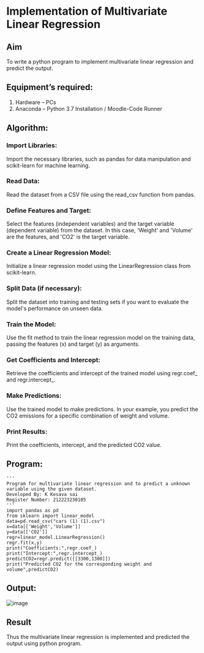 # Implementation of Multivariate Linear Regression
## Aim
To write a python program to implement multivariate linear regression and predict the output.
## Equipment’s required:
1.	Hardware – PCs
2.	Anaconda – Python 3.7 Installation / Moodle-Code Runner
## Algorithm:
### Import Libraries:

Import the necessary libraries, such as pandas for data manipulation and scikit-learn for machine learning.
### Read Data:

Read the dataset from a CSV file using the read_csv function from pandas.
### Define Features and Target:

Select the features (independent variables) and the target variable (dependent variable) from the dataset. In this case, 'Weight' and 'Volume' are the features, and 'CO2' is the target variable.
### Create a Linear Regression Model:

Initialize a linear regression model using the LinearRegression class from scikit-learn.
### Split Data (if necessary):

Split the dataset into training and testing sets if you want to evaluate the model's performance on unseen data.
### Train the Model:

Use the fit method to train the linear regression model on the training data, passing the features (x) and target (y) as arguments.
### Get Coefficients and Intercept:

Retrieve the coefficients and intercept of the trained model using regr.coef_ and regr.intercept_.
### Make Predictions:

Use the trained model to make predictions. In your example, you predict the CO2 emissions for a specific combination of weight and volume.
### Print Results:

Print the coefficients, intercept, and the predicted CO2 value.
## Program:
```
'''
Program for multivariate linear regression and to predict a unknown variable using the given dataset.
Developed By: K Kesava sai
Register Number: 212223230105
'''
import pandas as pd
from sklearn import linear_model
data=pd.read_csv("cars (1) (1).csv")
x=data[['Weight','Volume']]
y=data[['CO2']]
regr=linear_model.LinearRegression()
regr.fit(x,y)
print("Coefficients:",regr.coef_)
print("Intercept:",regr.intercept_)
predictCO2=regr.predict([[3300,1300]])
print("Predicted CO2 for the corresponding weight and volume",predictCO2)
```
## Output:

![image](https://github.com/Kesavasai20/Multivariate-Linear-Regression/assets/138849303/ca24b063-3c9d-4e98-a752-28eafa6fd772)


## Result
Thus the multivariate linear regression is implemented and predicted the output using python program.
